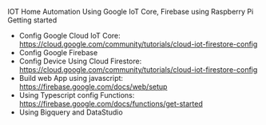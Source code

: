 IOT Home Automation Using Google IoT Core, Firebase using Raspberry Pi
Getting started

- Config Google Cloud IoT Core: https://cloud.google.com/community/tutorials/cloud-iot-firestore-config
- Config Google Firebase
- Config Device Using Cloud Firestore: https://cloud.google.com/community/tutorials/cloud-iot-firestore-config
- Build web App using javascript: https://firebase.google.com/docs/web/setup
- Using Typescript config Functions: https://firebase.google.com/docs/functions/get-started
- Using Bigquery and DataStudio